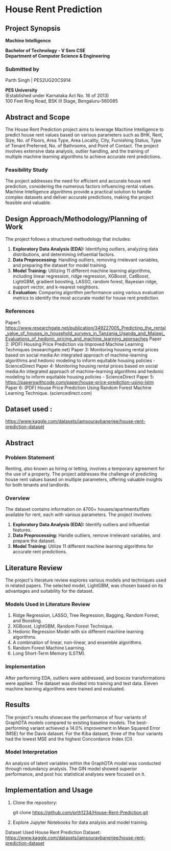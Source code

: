 
# House Rent Prediction

## Project Synopsis

**Machine Intelligence**

**Bachelor of Technology - V Sem CSE**  
**Department of Computer Science & Engineering**

### Submitted by
Parth Singh          |         PES2UG20CS914 

**PES University**  
(Established under Karnataka Act No. 16 of 2013)  
100 Feet Ring Road, BSK III Stage, Bengaluru-560085

## Abstract and Scope

The House Rent Prediction project aims to leverage Machine Intelligence to predict house rent values based on various parameters such as BHK, Rent, Size, No. of Floors, Area Type, Area Locality, City, Furnishing Status, Type of Tenant Preferred, No. of Bathrooms, and Point of Contact. The project involves extensive data analysis, outlier handling, and the training of multiple machine learning algorithms to achieve accurate rent predictions.

### Feasibility Study

The project addresses the need for efficient and accurate house rent prediction, considering the numerous factors influencing rental values. Machine Intelligence algorithms provide a practical solution to handle complex datasets and deliver accurate predictions, making the project feasible and valuable.

## Design Approach/Methodology/Planning of Work

The project follows a structured methodology that includes:

1. **Exploratory Data Analysis (EDA):** Identifying outliers, analyzing data distributions, and determining influential factors.
2. **Data Preprocessing:** Handling outliers, removing irrelevant variables, and preparing the dataset for model training.
3. **Model Training:** Utilizing 11 different machine learning algorithms, including linear regression, ridge regression, XGBoost, CatBoost, LightGBM, gradient boosting, LASSO, random forest, Bayesian ridge, support vector, and k-nearest neighbors.
4. **Evaluation:** Comparing algorithm performance using various evaluation metrics to identify the most accurate model for house rent prediction.

### References

Paper1: 
https://www.researchgate.net/publication/349227005_Predicting_the_rental_value_of_houses_in_household_surveys_in_Tanzania_Uganda_and_Malawi_Evaluations_of_hedonic_pricing_and_machine_learning_approaches
Paper 2:
(PDF) Housing Price Prediction via Improved Machine Learning Techniques (researchgate.net)
Paper 3:
Monitoring housing rental prices based on social media:An integrated approach of machine-learning algorithms and hedonic modeling to inform equitable housing policies - ScienceDirect
Paper 4:
Monitoring housing rental prices based on social media:An integrated approach of machine-learning algorithms and hedonic modeling to inform equitable housing policies - ScienceDirect
Paper 5:
https://paperswithcode.com/paper/house-price-prediction-using-lstm
Paper 6:
(PDF) House Price Prediction Using Random Forest Machine Learning Technique. (sciencedirect.com)

## Dataset used :
https://www.kaggle.com/datasets/iamsouravbanerjee/house-rent-prediction-dataset

## Abstract

### Problem Statement

Renting, also known as hiring or letting, involves a temporary agreement for the use of a property. The project addresses the challenge of predicting house rent values based on multiple parameters, offering valuable insights for both tenants and landlords.

### Overview

The dataset contains information on 4700+ houses/apartments/flats available for rent, each with various parameters. The project involves:

1. **Exploratory Data Analysis (EDA):** Identify outliers and influential features.
2. **Data Preprocessing:** Handle outliers, remove irrelevant variables, and prepare the dataset.
3. **Model Training:** Utilize 11 different machine learning algorithms for accurate rent predictions.

## Literature Review

The project's literature review explores various models and techniques used in related papers. The selected model, LightGBM, was chosen based on its advantages and suitability for the dataset.

### Models Used in Literature Review

1. Ridge Regression, LASSO, Tree Regression, Bagging, Random Forest, and Boosting.
2. XGBoost, LightGBM, Random Forest Technique.
3. Hedonic Regression Model with six different machine learning algorithms.
4. A combination of linear, non-linear, and ensemble algorithms.
5. Random Forest Machine Learning.
6. Long Short-Term Memory (LSTM).

### Implementation

After performing EDA, outliers were addressed, and boxcox transformations were applied. The dataset was divided into training and test data. Eleven machine learning algorithms were trained and evaluated.

## Results

The project's results showcase the performance of four variants of GraphDTA models compared to existing baseline models. The best-performing variant achieved a 14.0% improvement in Mean Squared Error (MSE) for the Davis dataset. For the Kiba dataset, three of the four variants had the lowest MSE and the highest Concordance Index (CI).

### Model Interpretation

An analysis of latent variables within the GraphDTA model was conducted through redundancy analysis. The GIN model showed superior performance, and post hoc statistical analyses were focused on it.

## Implementation and Usage

1. Clone the repository:

   git clone https://github.com/prth1234/House-Rent-Prediction.git
   
2. Explore Jupyter Notebooks for data analysis and model training.

Dataset Used
House Rent Prediction Dataset: https://www.kaggle.com/datasets/iamsouravbanerjee/house-rent-prediction-dataset


